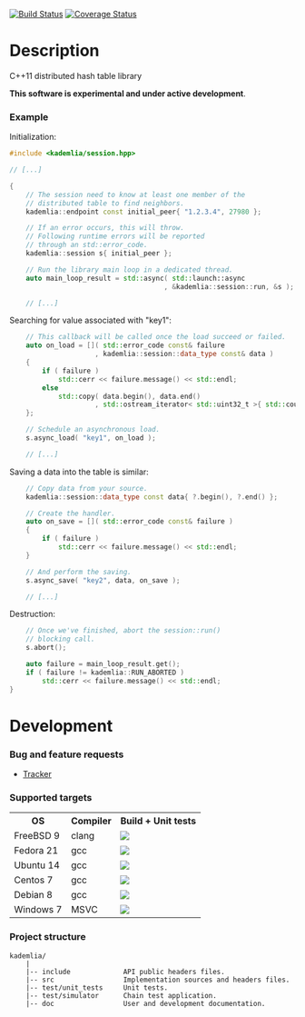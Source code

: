 [![Build Status](https://travis-ci.org/DavidKeller/kademlia.svg?branch=master)](https://travis-ci.org/DavidKeller/kademlia)
[![Coverage Status](https://coveralls.io/repos/github/DavidKeller/kademlia/badge.svg?branch=master)](https://coveralls.io/github/DavidKeller/kademlia?branch=master)


# Description
C++11 distributed hash table library

**This software is experimental and under active development**.

### Example
Initialization:
```C++
#include <kademlia/session.hpp>

// [...]

{
    // The session need to know at least one member of the
    // distributed table to find neighbors.
    kademlia::endpoint const initial_peer{ "1.2.3.4", 27980 };

    // If an error occurs, this will throw.
    // Following runtime errors will be reported
    // through an std::error_code.
    kademlia::session s{ initial_peer };

    // Run the library main loop in a dedicated thread.
    auto main_loop_result = std::async( std::launch::async
                                      , &kademlia::session::run, &s );

    // [...]
```

Searching for value associated with "key1":
```C++
    // This callback will be called once the load succeed or failed.
    auto on_load = []( std::error_code const& failure
                     , kademlia::session::data_type const& data )
    {
        if ( failure )
            std::cerr << failure.message() << std::endl;
        else
            std::copy( data.begin(), data.end()
                     , std::ostream_iterator< std::uint32_t >{ std::cout, " " } );
    };

    // Schedule an asynchronous load.
    s.async_load( "key1", on_load );

    // [...]
```

Saving a data into the table is similar:
```C++
    // Copy data from your source.
    kademlia::session::data_type const data{ ?.begin(), ?.end() };

    // Create the handler.
    auto on_save = []( std::error_code const& failure )
    {
        if ( failure )
            std::cerr << failure.message() << std::endl;
    }

    // And perform the saving.
    s.async_save( "key2", data, on_save );

    // [...]
```

Destruction:
```C++
    // Once we've finished, abort the session::run()
    // blocking call.
    s.abort();

    auto failure = main_loop_result.get();
    if ( failure != kademlia::RUN_ABORTED )
        std::cerr << failure.message() << std::endl;
}
```

# Development

### Bug and feature requests
* [Tracker](http://redmine.litchis.fr/projects/kademlia)

### Supported targets
<table>
<tr><th>OS</th><th>Compiler</th><th>Build + Unit tests</th></tr>
<tr><td>FreeBSD 9</td><td>clang</td><td><a href="http://buildbot.litchis.fr/kademlia/builders/freebsd9-x64-builder"><img src="http://buildbot.litchis.fr/kademlia/png?builder=freebsd9-x64-builder" /></a></td></tr>
<tr><td>Fedora 21</td><td>gcc</td><td><a href="http://buildbot.litchis.fr/kademlia/builders/fedora21-x64-builder"><img src="http://buildbot.litchis.fr/kademlia/png?builder=fedora21-x64-builder" /></a></td></tr>
<tr><td>Ubuntu 14</td><td>gcc</td><td><a href="http://buildbot.litchis.fr/kademlia/builders/ubuntu14-x64-builder"><img src="http://buildbot.litchis.fr/kademlia/png?builder=ubuntu14-x64-builder" /></a></td></tr>
<tr><td>Centos 7</td><td>gcc</td><td><a href="http://buildbot.litchis.fr/kademlia/builders/centos7-x64-builder"><img src="http://buildbot.litchis.fr/kademlia/png?builder=centos7-x64-builder" /></a></td></tr>
<tr><td>Debian 8</td><td>gcc</td><td><a href="http://buildbot.litchis.fr/kademlia/builders/debian8-x64-builder"><img src="http://buildbot.litchis.fr/kademlia/png?builder=debian8-x64-builder" /></a></td></tr>
<tr><td>Windows 7</td><td>MSVC</td><td><a href="http://buildbot.litchis.fr/kademlia/builders/win2008r2-x64-builder"><img src="http://buildbot.litchis.fr/kademlia/png?builder=win2008r2-x64-builder" /></a></td></tr>
</table>

### Project structure
```
kademlia/
    |
    |-- include             API public headers files.
    |-- src                 Implementation sources and headers files.
    |-- test/unit_tests     Unit tests.
    |-- test/simulator      Chain test application.
    |-- doc                 User and development documentation.
```

